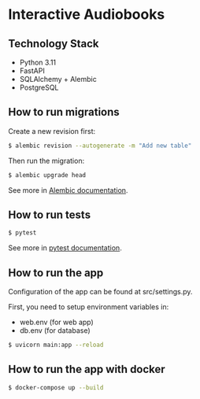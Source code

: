 # Interactive Audiobooks

## Technology Stack

- Python 3.11
- FastAPI
- SQLAlchemy + Alembic
- PostgreSQL

## How to run migrations

Create a new revision first:
```bash
$ alembic revision --autogenerate -m "Add new table"
```

Then run the migration:
```bash
$ alembic upgrade head
```

See more in [Alembic documentation](https://alembic.sqlalchemy.org/en/latest/tutorial.html#create-a-migration-script).

## How to run tests

```bash
$ pytest
```

See more in [pytest documentation](https://docs.pytest.org/en/stable/usage.html).

## How to run the app
Configuration of the app can be found at src/settings.py.

First, you need to setup environment variables in:
- web.env (for web app)
- db.env (for database)

```bash
$ uvicorn main:app --reload
```

## How to run the app with docker

```bash
$ docker-compose up --build
```
